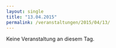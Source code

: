 ```yaml
---
layout: single
title: "13.04.2015"
permalink: /veranstaltungen/2015/04/13/
---
```


Keine Veranstaltung an diesem Tag.

